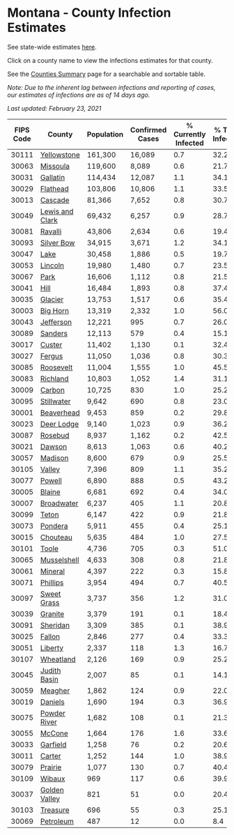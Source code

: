 # Montana - County Infection Estimates

See state-wide estimates [here](/infections/us-mt).

Click on a county name to view the infections estimates for that county.

See the [Counties Summary](/infections/summary-counties) page for a searchable and sortable table.

*Note: Due to the inherent lag between infections and reporting of cases, our estimates of infections are as of 14 days ago.*

*Last updated: February 23, 2021*

|   FIPS Code |                             County |   Population |   Confirmed Cases |   % Currently Infected |   % Total Infected |
|-------------|------------------------------------|--------------|-------------------|------------------------|--------------------|
|       30111 |         [Yellowstone](yellowstone) |      161,300 |            16,089 |                    0.7 |               32.2 |
|       30063 |               [Missoula](missoula) |      119,600 |             8,089 |                    0.6 |               21.7 |
|       30031 |               [Gallatin](gallatin) |      114,434 |            12,087 |                    1.1 |               34.1 |
|       30029 |               [Flathead](flathead) |      103,806 |            10,806 |                    1.1 |               33.5 |
|       30013 |                 [Cascade](cascade) |       81,366 |             7,652 |                    0.8 |               30.7 |
|       30049 | [Lewis and Clark](lewis-and-clark) |       69,432 |             6,257 |                    0.9 |               28.7 |
|       30081 |                 [Ravalli](ravalli) |       43,806 |             2,634 |                    0.6 |               19.4 |
|       30093 |           [Silver Bow](silver-bow) |       34,915 |             3,671 |                    1.2 |               34.1 |
|       30047 |                       [Lake](lake) |       30,458 |             1,886 |                    0.5 |               19.7 |
|       30053 |                 [Lincoln](lincoln) |       19,980 |             1,480 |                    0.7 |               23.5 |
|       30067 |                       [Park](park) |       16,606 |             1,112 |                    0.8 |               21.5 |
|       30041 |                       [Hill](hill) |       16,484 |             1,893 |                    0.8 |               37.4 |
|       30035 |                 [Glacier](glacier) |       13,753 |             1,517 |                    0.6 |               35.4 |
|       30003 |               [Big Horn](big-horn) |       13,319 |             2,332 |                    1.0 |               56.0 |
|       30043 |             [Jefferson](jefferson) |       12,221 |               995 |                    0.7 |               26.0 |
|       30089 |                 [Sanders](sanders) |       12,113 |               579 |                    0.4 |               15.1 |
|       30017 |                   [Custer](custer) |       11,402 |             1,130 |                    0.1 |               32.4 |
|       30027 |                   [Fergus](fergus) |       11,050 |             1,036 |                    0.8 |               30.3 |
|       30085 |             [Roosevelt](roosevelt) |       11,004 |             1,555 |                    1.0 |               45.5 |
|       30083 |               [Richland](richland) |       10,803 |             1,052 |                    1.4 |               31.1 |
|       30009 |                   [Carbon](carbon) |       10,725 |               830 |                    1.0 |               25.2 |
|       30095 |           [Stillwater](stillwater) |        9,642 |               690 |                    0.8 |               23.0 |
|       30001 |           [Beaverhead](beaverhead) |        9,453 |               859 |                    0.2 |               29.8 |
|       30023 |           [Deer Lodge](deer-lodge) |        9,140 |             1,023 |                    0.9 |               36.2 |
|       30087 |                 [Rosebud](rosebud) |        8,937 |             1,162 |                    0.2 |               42.5 |
|       30021 |                   [Dawson](dawson) |        8,613 |             1,063 |                    0.6 |               40.2 |
|       30057 |                 [Madison](madison) |        8,600 |               679 |                    0.9 |               25.5 |
|       30105 |                   [Valley](valley) |        7,396 |               809 |                    1.1 |               35.2 |
|       30077 |                   [Powell](powell) |        6,890 |               888 |                    0.5 |               43.2 |
|       30005 |                   [Blaine](blaine) |        6,681 |               692 |                    0.4 |               34.0 |
|       30007 |           [Broadwater](broadwater) |        6,237 |               405 |                    1.1 |               20.8 |
|       30099 |                     [Teton](teton) |        6,147 |               422 |                    0.9 |               21.8 |
|       30073 |                 [Pondera](pondera) |        5,911 |               455 |                    0.4 |               25.1 |
|       30015 |               [Chouteau](chouteau) |        5,635 |               484 |                    1.0 |               27.5 |
|       30101 |                     [Toole](toole) |        4,736 |               705 |                    0.3 |               51.0 |
|       30065 |         [Musselshell](musselshell) |        4,633 |               308 |                    0.8 |               21.8 |
|       30061 |                 [Mineral](mineral) |        4,397 |               222 |                    0.3 |               15.8 |
|       30071 |               [Phillips](phillips) |        3,954 |               494 |                    0.7 |               40.5 |
|       30097 |         [Sweet Grass](sweet-grass) |        3,737 |               356 |                    1.2 |               31.0 |
|       30039 |                 [Granite](granite) |        3,379 |               191 |                    0.1 |               18.4 |
|       30091 |               [Sheridan](sheridan) |        3,309 |               385 |                    0.1 |               38.9 |
|       30025 |                   [Fallon](fallon) |        2,846 |               277 |                    0.4 |               33.3 |
|       30051 |                 [Liberty](liberty) |        2,337 |               118 |                    1.3 |               16.7 |
|       30107 |             [Wheatland](wheatland) |        2,126 |               169 |                    0.9 |               25.2 |
|       30045 |       [Judith Basin](judith-basin) |        2,007 |                85 |                    0.1 |               14.1 |
|       30059 |                 [Meagher](meagher) |        1,862 |               124 |                    0.9 |               22.0 |
|       30019 |                 [Daniels](daniels) |        1,690 |               194 |                    0.3 |               36.9 |
|       30075 |       [Powder River](powder-river) |        1,682 |               108 |                    0.1 |               21.3 |
|       30055 |                   [McCone](mccone) |        1,664 |               176 |                    1.6 |               33.6 |
|       30033 |               [Garfield](garfield) |        1,258 |                76 |                    0.2 |               20.6 |
|       30011 |                   [Carter](carter) |        1,252 |               144 |                    1.0 |               38.9 |
|       30079 |                 [Prairie](prairie) |        1,077 |               130 |                    0.7 |               40.4 |
|       30109 |                   [Wibaux](wibaux) |          969 |               117 |                    0.6 |               39.9 |
|       30037 |     [Golden Valley](golden-valley) |          821 |                51 |                    0.0 |               20.4 |
|       30103 |               [Treasure](treasure) |          696 |                55 |                    0.3 |               25.1 |
|       30069 |             [Petroleum](petroleum) |          487 |                12 |                    0.0 |                8.4 |